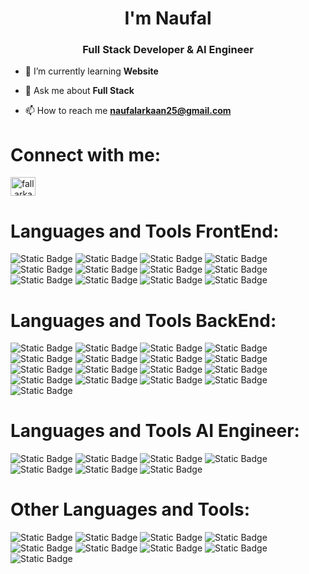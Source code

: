 <h1 align="center">I'm Naufal</h1>
<h3 align="center">Full Stack Developer & AI Engineer</h3>

- 🌱 I’m currently learning **Website**

- 💬 Ask me about **Full Stack**

- 📫 How to reach me **naufalarkaan25@gmail.com**

# Connect with me:
<p align="left">
<a href="https://instagram.com/fall.arkaan" target="blank"><img align="center" src="https://raw.githubusercontent.com/rahuldkjain/github-profile-readme-generator/master/src/images/icons/Social/instagram.svg" alt="fall.arkaan" height="30" width="40" /></a>
</p>

# Languages and Tools FrontEnd:
![Static Badge](https://img.shields.io/badge/HTML5-orange?style=for-the-badge&logo=html5&labelColor=black)
![Static Badge](https://img.shields.io/badge/CSS3-blue?style=for-the-badge&logo=css3&labelColor=black)
![Static Badge](https://img.shields.io/badge/BOOTSTARP-purple?style=for-the-badge&logo=bootstrap&labelColor=black)
![Static Badge](https://img.shields.io/badge/FIGMA-yellow?style=for-the-badge&logo=figma&labelColor=black)
![Static Badge](https://img.shields.io/badge/JAVASCRIPT-yellow?style=for-the-badge&logo=javascript&labelColor=black)
![Static Badge](https://img.shields.io/badge/VUEJS-green?style=for-the-badge&logo=vue.js&labelColor=black)
![Static Badge](https://img.shields.io/badge/NUXTJS-green?style=for-the-badge&logo=nuxt.js&labelColor=black)
![Static Badge](https://img.shields.io/badge/NOTION-grey?style=for-the-badge&logo=notion&labelColor=black)
![Static Badge](https://img.shields.io/badge/NETLIFY-green?style=for-the-badge&logo=netlify&labelColor=black)
![Static Badge](https://img.shields.io/badge/REACTJS-blue?style=for-the-badge&logo=react&labelColor=black)
![Static Badge](https://img.shields.io/badge/NEXTJS-white?style=for-the-badge&logo=next.js&labelColor=black)
![Static Badge](https://img.shields.io/badge/TAILWIND%20CSS-blue?style=for-the-badge&logo=tailwindcss&labelColor=black)



# Languages and Tools BackEnd:
![Static Badge](https://img.shields.io/badge/FIREBASE-yellow?style=for-the-badge&logo=firebase&labelColor=black)
![Static Badge](https://img.shields.io/badge/GIT-orange?style=for-the-badge&logo=git&labelColor=black)
![Static Badge](https://img.shields.io/badge/POSTMAN-orange?style=for-the-badge&logo=postman&labelColor=black)
![Static Badge](https://img.shields.io/badge/PHP-blue?style=for-the-badge&logo=php&labelColor=black)
![Static Badge](https://img.shields.io/badge/LARAVEL-red?style=for-the-badge&logo=laravel&labelColor=black)
![Static Badge](https://img.shields.io/badge/LARAGON-blue?style=for-the-badge&logo=laragon&labelColor=black)
![Static Badge](https://img.shields.io/badge/VERCEL-grey?style=for-the-badge&logo=vercel&labelColor=black)
![Static Badge](https://img.shields.io/badge/MYSQL-blue?style=for-the-badge&logo=MYSQL&labelColor=black)
![Static Badge](https://img.shields.io/badge/NODE.JS-green?style=for-the-badge&logo=node.js&labelColor=black)
![Static Badge](https://img.shields.io/badge/PHP%20MY%20ADMIN%20-yellow?style=for-the-badge&logo=phpmyadmin&labelColor=black)
![Static Badge](https://img.shields.io/badge/COMPOSER%20-gray?style=for-the-badge&logo=composer&labelColor=black)
![Static Badge](https://img.shields.io/badge/NPM-red?style=for-the-badge&logo=npm&labelColor=black)
![Static Badge](https://img.shields.io/badge/HAPI-grey?style=for-the-badge&logo=hapi&label=hapi.js%20framework&labelColor=black)
![Static Badge](https://img.shields.io/badge/NODEMON-green?style=for-the-badge&logo=nodemon&labelColor=black)
![Static Badge](https://img.shields.io/badge/ESLint-purple?style=for-the-badge&logo=eslint&labelColor=black)
![Static Badge](https://img.shields.io/badge/aws.cloud-orange?style=for-the-badge&logo=amazon&labelColor=black)
![Static Badge](https://img.shields.io/badge/GO-blue?style=for-the-badge&logo=go&labelColor=black)



# Languages and Tools AI Engineer:
![Static Badge](https://img.shields.io/badge/python-blue?style=for-the-badge&logo=python&labelColor=black)
![Static Badge](https://img.shields.io/badge/OPENCV-purple?style=for-the-badge&logo=opencv&labelColor=black)
![Static Badge](https://img.shields.io/badge/numpy-blue?style=for-the-badge&logo=numpy&labelColor=black)
![Static Badge](https://img.shields.io/badge/jupyter-orange?style=for-the-badge&logo=jupyter&labelColor=black)
![Static Badge](https://img.shields.io/badge/caffe%20Deep%20Learning%20-red?style=for-the-badge&label=Caffe&labelColor=black)
![Static Badge](https://img.shields.io/badge/Tensorflow-orange?style=for-the-badge&logo=Tensorflow&labelColor=black)
![Static Badge](https://img.shields.io/badge/Keras-red?style=for-the-badge&logo=Keras&labelColor=black)


# Other Languages and Tools:
![Static Badge](https://img.shields.io/badge/GITHUB-grey?style=for-the-badge&logo=github&labelColor=black)
![Static Badge](https://img.shields.io/badge/VSCODE-blue?style=for-the-badge&logo=visualstudiocode&labelColor=black)
![Static Badge](https://img.shields.io/badge/WINDOWS-blue?style=for-the-badge&logo=windows&labelColor=black)
![Static Badge](https://img.shields.io/badge/C%2B%2B-blue?style=for-the-badge&logo=C%2B%2B&labelColor=black)
![Static Badge](https://img.shields.io/badge/CANVA-blue?style=for-the-badge&logo=canva&labelColor=black)
![Static Badge](https://img.shields.io/badge/Linux-yellow?style=for-the-badge&logo=Linux&labelColor=black)
![Static Badge](https://img.shields.io/badge/Kali%20Linux-blue?style=for-the-badge&logo=kali%20linux&labelColor=black)
![Static Badge](https://img.shields.io/badge/ubuntu-orange?style=for-the-badge&logo=ubuntu&labelColor=black)
![Static Badge](https://img.shields.io/badge/Code%20Blocks-green?style=for-the-badge&logo=CodeBlocks&labelColor=black)












